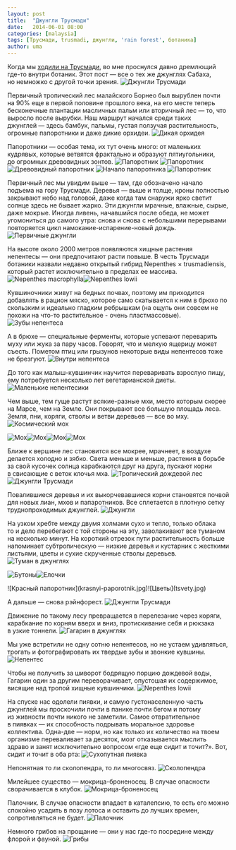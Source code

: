 ```yaml
---
layout: post
title:  "Джунгли Трусмади"
date:   2014-06-01 08:00
categories: [malaysia]
tags: [Трусмади, trusmadi, джунгли, 'rain forest', ботаника]
author: uma
---
```


Когда мы&nbsp;[ходили на&nbsp;Трусмади](/trusmadi-up/), во&nbsp;мне проснулся давно дремлющий где-то внутри ботаник. Этот пост&nbsp;&mdash; все о&nbsp;тех&nbsp;же джунглях Сабаха, но&nbsp;немножко с&nbsp;другой точки зрения.
![Джунгли Трусмади](dzhungli-trusmadi.jpg)

Первичный тропический лес малайского Борнео был вырублен почти на&nbsp;90% еще в&nbsp;первой половине прошлого века, на&nbsp;его месте теперь бесконечные плантации масличных пальм или вторичный лес&nbsp;&mdash; то, что выросло после вырубки. Наш маршрут начался среди таких джунглей&nbsp;&mdash; здесь бамбук, пальмы, густая ползучая растительность, огромные папоротники и&nbsp;даже дикие орхидеи.
![Дикая орхидея](dikaya-orhideya.jpg)

Папоротники&nbsp;&mdash; особая тема, их&nbsp;тут очень много: от&nbsp;маленьких кудрявых, которые ветвятся фрактально и&nbsp;образуют пятиугольники, до&nbsp;огромных древовидных зонтов.
![Папоротник](paporotnik.jpg)
![Папоротник](paporotnik-1.jpg)
![Древовидный папоротник](drevovidnyi-paporotnik.jpg)
![Начало папоротника](nachalo-paporotnika.jpg)
![Папоротник](paporotnik-2.jpg)

Первичный лес мы&nbsp;увидим выше&nbsp;&mdash; там, где обозначено начало подъема на&nbsp;гору Трусмади. Деревья&nbsp;&mdash; выше и&nbsp;толще, кроны полностью закрывают небо над головой, даже когда там снаружи ярко светит солнце здесь не&nbsp;бывает жарко. Эти джунгли мрачные, влажные, сырые, даже мокрые. Иногда ливень, начавшийся после обеда, не&nbsp;может угомониться до&nbsp;самого утра: снова и&nbsp;снова с&nbsp;небольшими перерывами повторяется цикл намокание-испарение-новый дождь.
![Первичные джунгли](pervichnye-dzhungli.jpg)

На&nbsp;высоте около 2000 метров появляются хищные растения непентесы&nbsp;&mdash; они предпочитают расти повыше. В&nbsp;честь Трусмади ботаники назвали недавно открытый гибрид Nepenthes &times; trusmadiensis, который растет исключительно в&nbsp;пределах ее&nbsp;массива.<br/>
![Nepenthes macrophylla](nepenthes-macrophylla.jpg)![Nepenthes lowii](nepenthes-lowii.jpg)

Кувшиночники живут на бедных почвах, поэтому им приходится добавлять в рацион мяско, которое само скатывается к ним в брюхо по скользким и идеально гладким ребрышкам (на ощупь они совсем не похожи на что-то растительное - очень пластмассовые).
![Зубы непентеса](zuby-nepentesa.jpg)

А&nbsp;в&nbsp;брюхе&nbsp;&mdash; специальные ферменты, которые успевают переварить муху или жука за&nbsp;пару часов. Говорят, что и&nbsp;мелкую ящерицу может съесть. Пометом птиц или грызунов некоторые виды непентесов тоже не&nbsp;брезгуют.
![Внутри непентеса](vnutri-nepentesa.jpg)

До&nbsp;того как малыш-кувшинчик научится переваривать взрослую пищу, ему потребуется несколько лет вегетарианской диеты.
![Маленькие непентесики](malenkie-nepentesiki.jpg)

Чем выше, тем гуще растут всякие-разные мхи, место которым скорее на&nbsp;Марсе, чем на&nbsp;Земле. Они покрывают все большую площадь леса. Земля, пни, коряги, стволы и&nbsp;ветви деревьев&nbsp;&mdash; все во&nbsp;мху.
![Космический мох](kosmicheskii-moh.jpg)

![Мох](moh.jpg)![Мох](moh-1.jpg)![Мох](moh-2.jpg)![Мох](moh-3.jpg)

Ближе к&nbsp;вершине лес становится все мокрее, мрачнеет, в&nbsp;воздухе делается холодно и&nbsp;зябко. Света меньше и&nbsp;меньше, растения в&nbsp;борьбе за&nbsp;свой кусочек солнца карабкаются друг на&nbsp;друга, пускают корни в&nbsp;свисающие с&nbsp;веток клочья мха.
![Тропический дождевой лес](tropicheskii-dozhdevoi-les.jpg)
![Джунгли Трусмади](dzhungli-trusmadi-1.jpg)

Повалившиеся деревья и&nbsp;их&nbsp;выкорчевавшиеся корни становятся почвой для новых лиан, мхов и&nbsp;папаротников. Все сплетается в&nbsp;плотную сетку труднопроходимых джунглей.
![Джунгли](dzhungli.jpg)

На&nbsp;узком хребте между двумя холмами сухо и&nbsp;тепло, только облака то&nbsp;и&nbsp;дело перебегают с&nbsp;той стороны на&nbsp;эту, заволакивают все туманом на&nbsp;несколько минут. На&nbsp;короткий отрезок пути растительность больше напоминает субтропическую&nbsp;&mdash; низкие деревья и&nbsp;кустарник с&nbsp;жесткими листьями, цветы и&nbsp;сухие скрученные стволы деревьев.
![Туман в джунглях](tuman-v-dzhunglyah.jpg)

![Бутоны](butony.jpg)![Елочки](elochki.jpg)
<div class=cf></div>
![Красный папоротник](krasnyi-paporotnik.jpg)![Цветы](tsvety.jpg)

А&nbsp;дальше&nbsp;&mdash; снова рэйнфорест.
![Джунгли Трусмади](dzhungli-trusmadi-2.jpg)

Движение по&nbsp;такому лесу превращается в&nbsp;перелезание через коряги, карабкание по&nbsp;корням вверх и&nbsp;вниз, протискивание себя и&nbsp;рюкзака в&nbsp;узкие тоннели.
![Гагарин в джунглях](gagarin-v-dzhunglyah.jpg)

Мы&nbsp;уже встретили не&nbsp;одну сотню непентесов, но&nbsp;не&nbsp;устаем удивляться, трогать и&nbsp;фотографировать их&nbsp;твердые зубы и&nbsp;звонкие кувшины.
![Непентес](nepentes.jpg)

Чтобы не&nbsp;получить за&nbsp;шиворот бодрящую порцию дождевой воды, Гагарин один за&nbsp;другим переворачивает, опустошая их&nbsp;содержимое, висящие над тропой хищные кувшинчики.
![Nepenthes lowii](nepenthes-lowii-1.jpg)

На&nbsp;спуске нас одолели пиявки, и&nbsp;самую густонаселенную часть джунглей мы&nbsp;проскочили почти в&nbsp;панике почти бегом и&nbsp;потому из&nbsp;живности почти никого не&nbsp;заметили. Самое отвратительное в&nbsp;пиявках&nbsp;&mdash; их&nbsp;способность подрывать моральное здоровье коллектива. Одна-две&nbsp;&mdash; норм, но&nbsp;как только их&nbsp;количество на&nbsp;твоем организме переваливает за&nbsp;десяток, мозг отказывается мыслить здраво и&nbsp;занят исключительно вопросом &laquo;где еще сидит и&nbsp;точит?&raquo;. Вот, сидит и&nbsp;точит в&nbsp;оба рта:
![Сухопутная пиявка](suhoputnaya-piyavka.jpg)

Непонятная то&nbsp;ли сколопендра, то&nbsp;ли многосвяз.
![Сколопендра](skolopendra.jpg)

Милейшее существо&nbsp;&mdash; мокрица-броненосец. В&nbsp;случае опасности сворачивается в&nbsp;клубок.
![Мокрица-броненосец](mokritsa-bronenosets.jpg)

Палочник. В&nbsp;случае опасности впадает в&nbsp;каталепсию, то&nbsp;есть его можно спокойно усадить в&nbsp;позу лотоса и&nbsp;оставить до&nbsp;лучших времен, сопротивляться не&nbsp;будет.
![Палочник](palochnik.jpg)

Немного грибов на&nbsp;прощание&nbsp;&mdash; они у&nbsp;нас где-то посредине между флорой и&nbsp;фауной.
![Грибы](griby.jpg)
